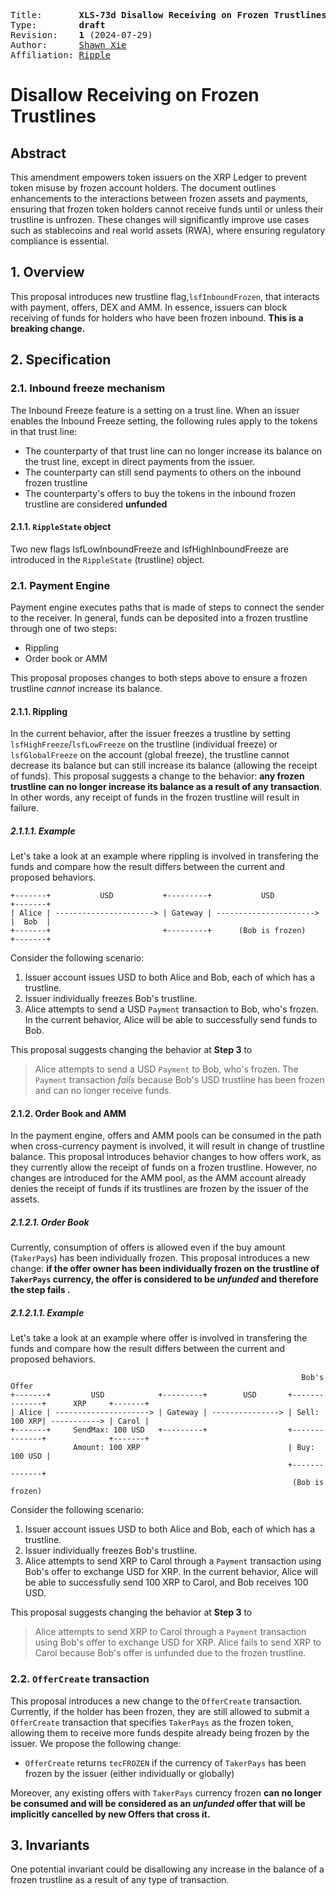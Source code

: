 <pre>
Title:       <b>XLS-73d Disallow Receiving on Frozen Trustlines</b>
Type:        <b>draft</b>
Revision:    <b>1</b> (2024-07-29)
Author:      <a href="mailto:shawnxie@ripple.com">Shawn Xie</a>
Affiliation: <a href="https://ripple.com">Ripple</a>
</pre>

#  Disallow Receiving on Frozen Trustlines

## Abstract

This amendment empowers token issuers on the XRP Ledger to prevent token misuse by frozen account holders. The document outlines enhancements to the interactions between frozen assets and payments, ensuring that frozen token holders cannot receive funds until or unless their trustline is unfrozen. These changes will significantly improve use cases such as stablecoins and real world assets (RWA), where ensuring regulatory compliance is essential.

## 1. Overview
This proposal introduces new trustline flag,`lsfInboundFrozen`,  that interacts with payment, offers, DEX and AMM. In essence, issuers can block receiving of funds for holders who have been frozen inbound. **This is a breaking change.**


## 2. Specification
### 2.1. Inbound freeze mechanism
The Inbound Freeze feature is a setting on a trust line. When an issuer enables the Inbound Freeze setting, the following rules apply to the tokens in that trust line:
- The counterparty of that trust line can no longer increase its balance on the trust line, except in direct payments from the issuer.
- The counterparty can still send payments to others on the inbound frozen trustline
- The counterparty's offers to buy the tokens in the inbound frozen trustline are considered __unfunded__
#### 2.1.1. `RippleState` object
Two new flags lsfLowInboundFreeze and lsfHighInboundFreeze are introduced in the `RippleState` (trustline) object.
### 2.1. Payment Engine
Payment engine executes paths that is made of steps to connect the sender to the receiver. In general, funds can be deposited into a frozen trustline through one of two steps:
* Rippling
* Order book or AMM

This proposal proposes changes to both steps above to ensure a frozen trustline _cannot_ increase its balance.

#### 2.1.1. Rippling
In the current behavior, after the issuer freezes a trustline by setting `lsfHighFreeze`/`lsfLowFreeze` on the trustline (individual freeze) or `lsfGlobalFreeze` on the account (global freeze), the trustline cannot decrease its balance but can still increase its balance (allowing the receipt of funds). This proposal suggests a change to the behavior: __any frozen trustline can no longer increase its balance as a result of any transaction__. In other words, any receipt of funds in the frozen trustline will result in failure.

##### 2.1.1.1. Example
Let's take a look at an example where rippling is involved in transfering the funds and compare how the result differs between the current and proposed behaviors.

```
+-------+           USD           +---------+           USD           +-------+
| Alice | ----------------------> | Gateway | ----------------------> |  Bob  |
+-------+                         +---------+      (Bob is frozen)    +-------+
```

Consider the following scenario:

1. Issuer account issues USD to both Alice and Bob, each of which has a trustline.
2. Issuer individually freezes Bob's trustline.
3. Alice attempts to send a USD `Payment` transaction to Bob, who's frozen. In the current behavior, Alice will be able to successfully send funds to Bob.

This proposal suggests changing the behavior at __Step 3__ to 

> Alice attempts to send a USD `Payment` to Bob, who's frozen. The `Payment` transaction _fails_ because Bob's USD trustline has been frozen and can no longer receive funds.


#### 2.1.2. Order Book and AMM
In the payment engine, offers and AMM pools can be consumed in the path when cross-currency payment is involved, it will result in change of trustline balance. This proposal introduces behavior changes to how offers work, as they currently allow the receipt of funds on a frozen trustline. However, no changes are introduced for the AMM pool, as the AMM account already denies the receipt of funds if its trustlines are frozen by the issuer of the assets.

##### 2.1.2.1. Order Book
Currently, consumption of offers is allowed even if the buy amount (`TakerPays`) has been individually frozen. This proposal introduces a new change: __if the offer owner has been individually frozen on the trustline of `TakerPays` currency, the offer is considered to be _unfunded_ and therefore the step fails .__
##### 2.1.2.1.1. Example
Let's take a look at an example where offer is involved in transfering the funds and compare how the result differs between the current and proposed behaviors.


```
                                                                 Bob's Offer
+-------+         USD            +---------+        USD       +--------------+      XRP     +-------+
| Alice | ---------------------> | Gateway | ---------------> | Sell: 100 XRP| -----------> | Carol |
+-------+     SendMax: 100 USD   +---------+                  +--------------+              +-------+
              Amount: 100 XRP                                 | Buy: 100 USD |       
                                                              +--------------+
                                                               (Bob is frozen)                             
```

Consider the following scenario:

1. Issuer account issues USD to both Alice and Bob, each of which has a trustline.
2. Issuer individually freezes Bob's trustline.
3. Alice attempts to send XRP to Carol through a `Payment` transaction using Bob's offer to exchange USD for XRP. In the current behavior, Alice will be able to successfully send 100 XRP to Carol, and Bob receives 100 USD.

This proposal suggests changing the behavior at  __Step 3__ to 

> Alice attempts to send XRP to Carol through a `Payment` transaction using Bob's offer to exchange USD for XRP. Alice fails to send XRP to Carol because Bob's offer is unfunded due to the frozen trustline.

### 2.2. `OfferCreate` transaction
This proposal introduces a new change to the `OfferCreate` transaction. Currently, if the holder has been frozen, they are still allowed to submit a `OfferCreate` transaction that specifies `TakerPays` as the frozen token, allowing them to receive more funds despite already being frozen by the issuer. We propose the following change:
* `OfferCreate` returns `tecFROZEN` if the currency of `TakerPays` has been frozen by the issuer (either individually or globally)

Moreover, any existing offers with `TakerPays` currency frozen __can no longer be consumed and will be considered as an _unfunded_ offer that will be implicitly cancelled by new Offers that cross it.__

## 3. Invariants
One potential invariant could be disallowing any increase in the balance of a frozen trustline as a result of any type of transaction.






